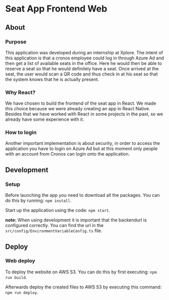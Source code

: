 # Seat App Frontend Web

## About

### Purpose

This application was developed during an internship at Xplore. The intent of this application is that a cronos employee
could log in through Azure Ad and then get a list of available seats in the office. Here he would then be able to
reserve a seat so that he would definitely have a seat. Once arrived at the seat, the user would scan a QR code and thus
check in at his seat so that the system knows that he is actually present.

### Why React?

We have chosen to build the frontend of the seat app in React. We made this choice because we were already creating an
app in React Native. Besides that we have worked with React in some projects in the past, so we already have some
experience with it.

### How to login

Another important implementation is about security, in order to access the application you have to login on Azure Ad but
at this moment only people with an account from Cronos can login onto the application.

## Development

### Setup

Before launching the app you need to download all the packages. 
You can do this by running: `npm install`.

Start up the application using the code: `npm start`.

**note:** When using development it is important that the backendurl is configured correctly. 
You can find the url in the `src/config/EnvironmentVariableConfig.ts` file.


## Deploy

### Web deploy

To deploy the website on AWS S3. You can do this by first executing: `npm run build`.

Afterwards deploy the created files to AWS S3 by executing this command: `npm run deploy`. 